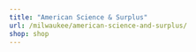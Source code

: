 ```yaml
---
title: "American Science & Surplus"
url: /milwaukee/american-science-and-surplus/
shop: shop
---
```

